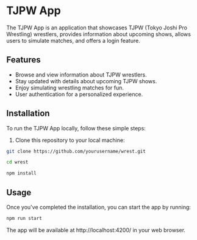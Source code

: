 # TJPW App

The TJPW App is an application that showcases TJPW (Tokyo Joshi Pro Wrestling) wrestlers, provides information about upcoming shows, allows users to simulate matches, and offers a login feature.

## Features

- Browse and view information about TJPW wrestlers.
- Stay updated with details about upcoming TJPW shows.
- Enjoy simulating wrestling matches for fun.
- User authentication for a personalized experience.

## Installation

To run the TJPW App locally, follow these simple steps:

1. Clone this repository to your local machine:

```bash
git clone https://github.com/yourusername/wrest.git

cd wrest

npm install
```

## Usage

Once you've completed the installation, you can start the app by running:

```bash
npm run start
```

The app will be available at http://localhost:4200/ in your web browser.
